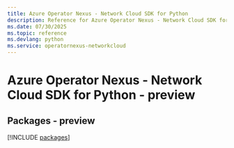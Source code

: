 ```yaml
---
title: Azure Operator Nexus - Network Cloud SDK for Python
description: Reference for Azure Operator Nexus - Network Cloud SDK for Python
ms.date: 07/30/2025
ms.topic: reference
ms.devlang: python
ms.service: operatornexus-networkcloud
---
```

# Azure Operator Nexus - Network Cloud SDK for Python - preview
## Packages - preview
[!INCLUDE [packages](operator-nexus---network-cloud-index.md)]